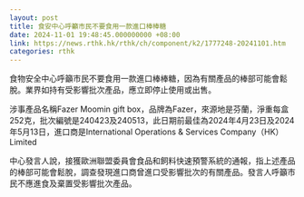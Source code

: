 ```yaml
---
layout: post
title: 食安中心呼籲市民不要食用一款進口棒棒糖
date: 2024-11-01 19:48:45.000000000 +08:00
link: https://news.rthk.hk/rthk/ch/component/k2/1777248-20241101.htm
categories: rthk
---
```


食物安全中心呼籲市民不要食用一款進口棒棒糖，因為有關產品的棒部可能會鬆脫。業界如持有受影響批次產品，應立即停止使用或出售。

涉事產品名稱Fazer Moomin gift box，品牌為Fazer，來源地是芬蘭，淨重每盒252克，批次編號是240423及240513，此日期前最佳為2024年4月23日及2024年5月13日，進口商是International Operations & Services Company（HK）Limited

中心發言人說，接獲歐洲聯盟委員會食品和飼料快速預警系統的通報，指上述產品的棒部可能會鬆脫，調查發現進口商曾進口受影響批次的有關產品。發言人呼籲市民不應進食及棄置受影響批次產品。
